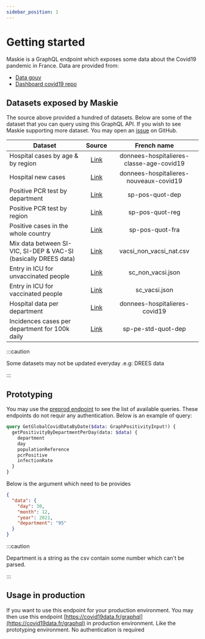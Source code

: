 ```yaml
---
sidebar_position: 1
---
```


# Getting started

Maskie is a GraphQL endpoint which exposes some data about the Covid19 pandemic in France. Data are provided from:

- [Data gouv](https://data.gouv.fr/)
- [Dashboard covid19 repo](https://github.com/etalab/data-covid19-dashboard-widgets)

## Datasets exposed by Maskie

The source above provided a hundred of datasets. Below are some of the dataset that you can query using this GraphQL API. If you wish to see Maskie supporting more dataset. You may open an [issue](https://github.com/shigedangao/graphie) on GitHub.


| Dataset                                                         | Source                                                                              | French name                                                  |
| --------------------------------------------------------------- |:-----------------------------------------------------------------------------------:|:------------------------------------------------------------:|
| Hospital cases by age & by region                               | [Link](https://www.data.gouv.fr/fr/datasets/r/08c18e08-6780-452d-9b8c-ae244ad529b3) | donnees-hospitalieres-classe-age-covid19                     |
| Hospital new cases                                              | [Link](https://www.data.gouv.fr/fr/datasets/r/6fadff46-9efd-4c53-942a-54aca783c30c) | donnees-hospitalieres-nouveaux-covid19                       |
| Positive PCR test by department                                 | [Link](https://www.data.gouv.fr/fr/datasets/r/406c6a23-e283-4300-9484-54e78c8ae675) | sp-pos-quot-dep                                              |
| Positive PCR test by region                                     | [Link](https://www.data.gouv.fr/fr/datasets/r/001aca18-df6a-45c8-89e6-f82d689e6c01) | sp-pos-quot-reg                                              |
| Positive cases in the whole country                             | [Link](https://www.data.gouv.fr/fr/datasets/r/dd0de5d9-b5a5-4503-930a-7b08dc0adc7c) | sp-pos-quot-fra                                              |
| Mix data between SI-VIC, SI-DEP & VAC-SI (basically DREES data) | [Link](https://raw.githubusercontent.com/etalab/data-covid19-dashboard-widgets/master/files_new/vacsi_non_vacsi_nat.csv) | vacsi_non_vacsi_nat.csv |
| Entry in ICU for unvaccinated people                            | [Link](https://raw.githubusercontent.com/etalab/data-covid19-dashboard-widgets/master/dist/sc_non_vacsi.json) |            sc_non_vacsi.json       |
| Entry in ICU for vaccinated people                              | [Link](https://raw.githubusercontent.com/etalab/data-covid19-dashboard-widgets/master/dist/sc_vacsi.json) |    sc_vacsi.json                       |
| Hospital data per department                                    | [Link](https://www.data.gouv.fr/fr/datasets/r/63352e38-d353-4b54-bfd1-f1b3ee1cabd7) | donnees-hospitalieres-covid19                                |
| Incidences cases per department for 100k daily                  | [Link](https://www.data.gouv.fr/fr/datasets/r/4180a181-a648-402b-92e4-f7574647afa6) | sp-pe-std-quot-dep                                           |

:::caution

Some datasets may not be updated everyday .e.g: DREES data

:::

## Prototyping

You may use the [preprod endpoint](https://preprod.covid19data.fr/graphql) to see the list of available queries. These endpoints do not requir any authentication. Below is an example of query:

```graphql
query GetGlobalCovidDataByDate($data: GraphPositivityInput!) {
  getPositivityByDepartmentPerDay(data: $data) {
    department
    day
    populationReference
    pcrPositive
    infectionRate
  }
}
```

Below is the argument which need to be provides
```json
{
  "data": {
    "day": 30,
    "month": 12,
    "year": 2021,
    "department": "95"
  }
}
```

:::caution

Department is a string as the csv contain some number which can't be parsed.

:::

## Usage in production

If you want to use this endpoint for your production environment. You may then use this endpoint [https://covid19data.fr/graphql](https://covid19data.fr/graphql) in production environment. Like the prototyping environment. No authentication is required
